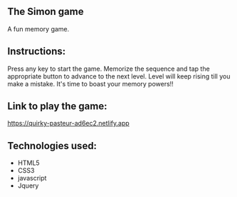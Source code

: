## The Simon game
A fun memory game.

## Instructions:
Press any key to start the game. Memorize the sequence and tap the appropriate button to advance to the next level.
Level will keep rising till you make a mistake. It's time to boast your memory powers!!

## Link to play the game:
https://quirky-pasteur-ad6ec2.netlify.app

## Technologies used:
- HTML5
- CSS3
- javascript
- Jquery

